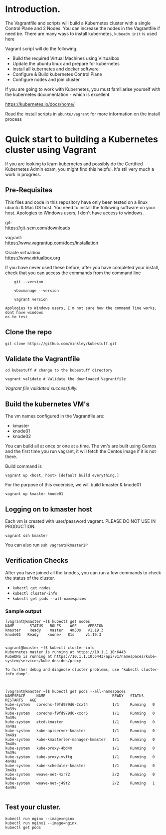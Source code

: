 # Introduction.

The Vagrantfile and scripts will build a Kubernetes cluster with a single Control Plane
and 2 Nodes.  You can increase the nodes in the Vagrantfile if need be.  There are many
ways to install kubernetes,  ```kubeadm init``` is used here

Vagrant script will do the following.
- Build the required Virtual Machines using Virtualbox
- Update the ubuntu linux and prepare for kubernetes
- Install all kubernetes and docker software
- Configure & Build kubernetes Control Plane
- Configure nodes and join cluster

If you are going to work with Kubernetes, you must familiarise yourself with 
the kubernetes documentation - which is excellent.

https://kubernetes.io/docs/home/

Read the install scripts in ```ubuntu/vagrant``` for more information on the install process

# Quick start to building a Kubernetes cluster using Vagrant

If you are looking to learn kubernetes and possibly do the Certified Kubernetes Admin exam,
you might find this helpful.  It's stil very much a work in progress.

## Pre-Requisites
This files and code in this repository have only been tested on a linux ubuntu & Mac OS host.
You need to install the following software on your host.   Apologies to Windows users, I don't
have access to windows.


   git:  
          https://git-scm.com/downloads
   
   vagrant:  
         https://www.vagrantup.com/docs/installation
   
   Oracle virtualbox  
         https://www.virtualbox.org
    
If you have never used these before, after you have completed your install, check that you can 
access the commands from the command line

```
    git --version

    vboxmanage --version

    vagrant version 
```
    
    Apologies to Windows users, I'm not sure how the command line works, dont have windows
    os to test 


## Clone the repo
   `git clone https://github.com/minkley/kubestuff.git`

## Validate the Vagrantfile
`cd kubestuff # change to the kubestuff directory`

`vagrant validate # Validate the downloaded Vagrantfile`

*Vagrant file validated successfully.*


## Build the kubernetes VM's


   The vm names configured in the Vagrantfile are:
   - kmaster
   - knode01
   - knode02

  
  
  You can build all at once or one at a time.  The vm's are built using Centos and the first time you run vagrant, it will fetch the Centos image if it is not there.
  
  Build command is 

  `vagrant up <host, host> [default build everything.]`
   
   For the purpose of this excercise, we will build  kmaster & knode01
   
   `vagrant up kmaster knode01`



## Logging on to kmaster host 

   Each vm is created with user/password vagrant. 
   PLEASE DO NOT USE IN PRODUCTION.

   `vagrant ssh kmaster`

   You can also run `ssh vagrant@kmasterIP `

 

## Verification Checks 

After you have joined all the knodes, you can run a few commands to check the status of the cluster.

- `kubectl get nodes`
- `kubectl cluster-info`
- `kubectl get pods --all-namespaces`


### Sample output
```
[vagrant@kmaster ~]$ kubectl get nodes
NAME       STATUS   ROLES    AGE     VERSION
kmaster    Ready    master   4m30s   v1.19.3
knode01   Ready    <none>   81s     v1.19.3


vagrant@kmaster ~]$ kubectl cluster-info
Kubernetes master is running at https://10.1.1.10:6443
KubeDNS is running at https://10.1.1.10:6443/api/v1/namespaces/kube-system/services/kube-dns:dns/proxy

To further debug and diagnose cluster problems, use 'kubectl cluster-info dump'.



[vagrant@kmaster ~]$ kubectl get pods --all-namespaces
NAMESPACE     NAME                              READY   STATUS    RESTARTS   AGE
kube-system   coredns-f9fd979d6-2cxt4           1/1     Running   0          7m39s
kube-system   coredns-f9fd979d6-xxcr5           1/1     Running   0          7m39s
kube-system   etcd-kmaster                      1/1     Running   0          7m49s
kube-system   kube-apiserver-kmaster            1/1     Running   0          7m49s
kube-system   kube-kmasterler-manager-kmaster   1/1     Running   0          7m48s
kube-system   kube-proxy-4bd4m                  1/1     Running   0          7m39s
kube-system   kube-proxy-vvftg                  1/1     Running   0          4m49s
kube-system   kube-scheduler-kmaster            1/1     Running   0          7m49s
kube-system   weave-net-4xr72                   2/2     Running   0          5m54s
kube-system   weave-net-j49t2                   2/2     Running   1          4m49s


```

## Test your cluster.

```
kubectl run nginx --image=nginx
kubectl run nginx1 --image=nginx
kubectl get pods 
```
